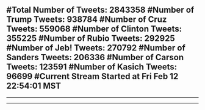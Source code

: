 #Total Number of Tweets: 2843358 
#Number of Trump Tweets: 938784
#Number of Cruz Tweets: 559068
#Number of Clinton Tweets: 355225
#Number of Rubio Tweets: 292925
#Number of Jeb! Tweets: 270792
#Number of Sanders Tweets: 206336
#Number of Carson Tweets: 123591
#Number of Kasich Tweets: 96699
#Current Stream Started at Fri Feb 12 22:54:01 MST
---
---
---
